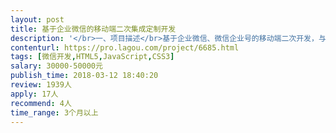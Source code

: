 ```yaml
---                
layout: post       
title: 基于企业微信的移动端二次集成定制开发           
description: '</br>一、项目描述</br>基于企业微信、微信企业号的移动端二次开发，与企业内部系统的对接集成开发，微信支付、微信公众号开发</br>二、人员要求</br>1、有丰富的项目经验，至少3年以上独立项目经验；、</br>2、精通前端的设计开发</br>3、精通Java或PHP、HTML5等开发</br>4、能长期进行项目的售后维护，需长期合作</br>5、能随时响应上门集成对接的需求，上门地点：北京</br>6、能满足短时间（1个月内）的驻点开发</br>'     
contenturl: https://pro.lagou.com/project/6685.html      
tags: [微信开发,HTML5,JavaScript,CSS3]            
salary: 30000-50000元          
publish_time: 2018-03-12 18:40:20         
review: 1939人                   
apply: 17人                   
recommend: 4人                   
time_range: 3个月以上              
---                 
```

